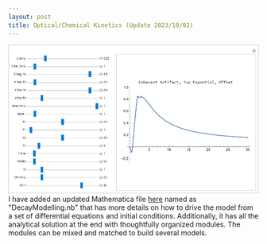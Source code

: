 ```yaml
---
layout: post
title: Optical/Chemical Kinetics (Update 2023/10/02)
---
```

![XPM->Exp1->Exp2->Offset](https://github.com/fathi0amir/Kinetics/blob/main/DecayModel.png?raw=true)
I have added an updated Mathematica file [here](https://github.com/fathi0amir/Kinetics) 
named as "DecayModelling.nb" that has more details on how to drive the model from 
a set of differential equations and initial conditions. Additionally, it has 
all the analytical solution at the end with thoughtfully organized modules. 
The modules can be mixed and matched to build several models. 
